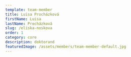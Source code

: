 ```yaml
---
template: team-member
title: Luisa Procházková
firstName: Luisa
lastName: Procházková
slug: /eliska-noskova
order: 1
category: core
description: doktorand
featuredImage: /assets/members/team-member-default.jpg
---
```


